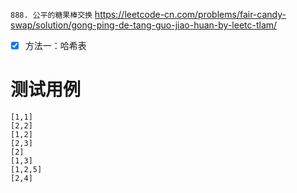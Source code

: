 
`888. 公平的糖果棒交换` https://leetcode-cn.com/problems/fair-candy-swap/solution/gong-ping-de-tang-guo-jiao-huan-by-leetc-tlam/
- [x] 方法一：哈希表

# 测试用例

```
[1,1]
[2,2]
[1,2]
[2,3]
[2]
[1,3]
[1,2,5]
[2,4]
```
